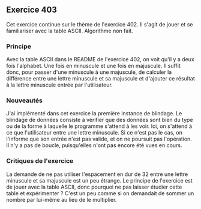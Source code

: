 ## Exercice 403

Cet exercice continue sur le thème de l'exercice 402. Il s'agit de jouer et se familiariser avec la table ASCII.
Algorithme non fait.

### Principe

Avec la table ASCII dans le README de l'exercice 402, on voit qu'il y a deux fois l'alphabet. Une fois en minuscule et une fois en majuscule. Il suffit donc, pour passer d'une minuscule à une majuscule, de calculer la différence entre une lettre minuscule et sa majuscule et d'ajouter ce résultat à la lettre minuscule entrée par l'utilisateur.

### Nouveautés

J'ai implémenté dans cet exercice la première instance de blindage. Le blindage de données consiste à vérifier que des données sont bien du type ou de la forme à laquelle le programme s'attend à les voir.
Ici, on s'attend à ce que l'utilisateur entre une lettre minuscule. Si ce n'est pas le cas, on l'informe que son entrée n'est pas valide, et on ne poursuit pas l'opération. Il n'y a pas de boucle, puisqu'elles n'ont pas encore été vues en cours.

### Critiques de l'exercice

La demande de ne pas utiliser l'espacement en dur de 32 entre une lettre minuscule et sa majuscule est un peu étrange. Le principe de l'exercice est de jouer avec la table ASCII, donc pourquoi ne pas laisser étudier cette table et expérimenter ? C'est un peu comme si on demandait de sommer un nombre par lui-même au lieu de le multiplier.